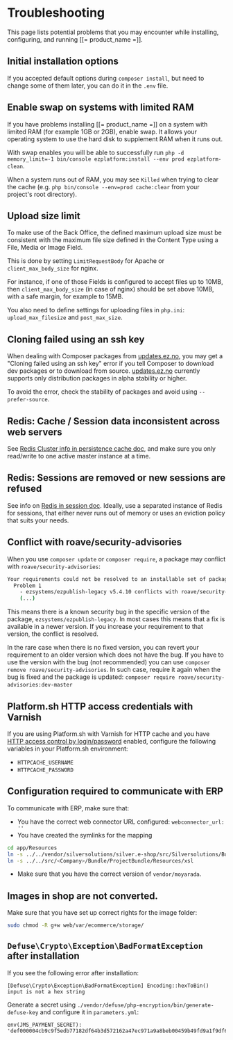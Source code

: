 # Troubleshooting

This page lists potential problems that you may encounter while installing, configuring, and running [[= product_name =]].

## Initial installation options

If you accepted default options during `composer install`, but need to change some of them later,
you can do it in the `.env` file.

## Enable swap on systems with limited RAM

If you have problems installing [[= product_name =]] on a system with limited RAM (for example 1GB or 2GB), enable swap.
It allows your operating system to use the hard disk to supplement RAM when it runs out.

With swap enables you will be able to successfully run `php -d memory_limit=-1 bin/console ezplatform:install --env prod ezplatform-clean`.

When a system runs out of RAM, you may see `Killed` when trying to clear the cache (e.g. `php bin/console --env=prod cache:clear` from your project's root directory).

## Upload size limit

To make use of the Back Office, the defined maximum upload size must be consistent with the maximum file size defined in the Content Type using a File, Media or Image Field.

This is done by setting `LimitRequestBody` for Apache or `client_max_body_size` for nginx.

For instance, if one of those Fields is configured to accept files up to 10MB, then `client_max_body_size` (in case of nginx) should be set above 10MB, with a safe margin, for example to 15MB.

You also need to define settings for uploading files in `php.ini`: `upload_max_filesize` and `post_max_size`.

## Cloning failed using an ssh key

When dealing with Composer packages from [updates.ez.no](http://updates.ez.no), you may get a "Cloning failed using an ssh key" error
if you tell Composer to download dev packages or to download from source.
[updates.ez.no](http://updates.ez.no) currently supports only distribution packages in alpha stability or higher.

To avoid the error, check the stability of packages and avoid using `--prefer-source`.

## Redis: Cache / Session data inconsistent across web servers

See [Redis Cluster info in persistence cache doc](../guide/persistence_cache.md#redis-clustering), and make sure you only read/write to
one active master instance at a time.

## Redis: Sessions are removed or new sessions are refused

See info on [Redis in session doc](../guide/sessions.md#cluster-setup).
Ideally, use a separated instance of Redis for sessions,
that either never runs out of memory or uses an eviction policy that suits your needs.

## Conflict with roave/security-advisories

When you use `composer update` or `composer require`, a package may conflict with `roave/security-advisories`:

``` bash
Your requirements could not be resolved to an installable set of packages.
  Problem 1
    - ezsystems/ezpublish-legacy v5.4.10 conflicts with roave/security-advisories[dev-master].
    (...)
```

This means there is a known security bug in the specific version of the package, `ezsystems/ezpublish-legacy`.
In most cases this means that a fix is available in a newer version.
If you increase your requirement to that version, the conflict is resolved.

In the rare case when there is no fixed version, you can revert your requirement to an older version which does not have the bug.
If you have to use the version with the bug (not recommended) you can use `composer remove roave/security-advisories`.
In such case, require it again when the bug is fixed and the package is updated: `composer require roave/security-advisories:dev-master` 

## Platform.sh HTTP access credentials with Varnish

If you are using Platform.sh with Varnish for HTTP cache
and you have [HTTP access control by login/password](https://docs.platform.sh/administration/web/configure-environment.html#http-access-control) enabled,
configure the following variables in your Platform.sh environment:

- `HTTPCACHE_USERNAME`
- `HTTPCACHE_PASSWORD`

## Configuration required to communicate with ERP

To communicate with ERP, make sure that:

- You have the correct web connector URL configured: `webconnector_url: ''`
- You have created the symlinks for the mapping

``` bash
cd app/Resources
ln -s ../../vendor/silversolutions/silver.e-shop/src/Silversolutions/Bundle/EshopBundle/Resources/xslbase
ln -s ../../src/<Company>/Bundle/ProjectBundle/Resources/xsl
```

- Make sure that you have the correct version of `vendor/moyarada`.

## Images in shop are not converted.

Make sure that you have set up correct rights for the image folder:

``` bash
sudo chmod -R g+w web/var/ecommerce/storage/
```

## `Defuse\Crypto\Exception\BadFormatException` after installation

If you see the following error after installation:

`[Defuse\Crypto\Exception\BadFormatException] Encoding::hexToBin() input is not a hex string`

Generate a secret using `./vendor/defuse/php-encryption/bin/generate-defuse-key` and
configure it in `parameters.yml`:

```
env(JMS_PAYMENT_SECRET): 'def000004cb9c9f5edb77182df64b3d572162a47ec971a9a8beb00459b49fd9a1f9df6991ffc817c8585f59b8c5a032b796ab520eae126c77d8a304b36af0c9acdbfa9b9'
```
